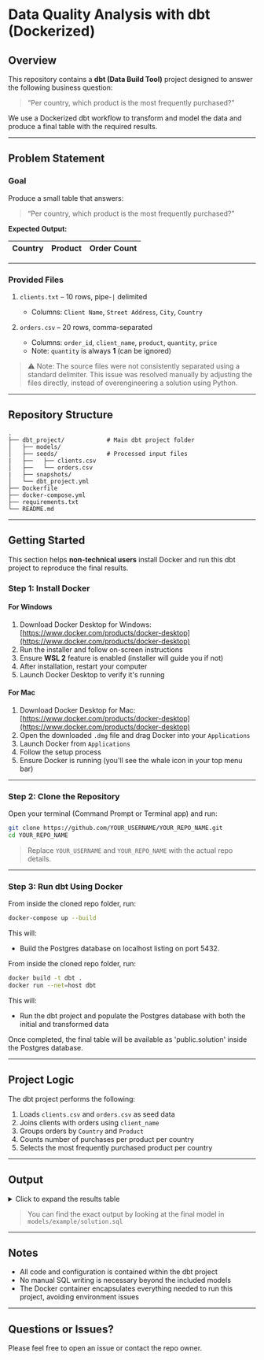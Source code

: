 # Data Quality Analysis with dbt (Dockerized)

## Overview

This repository contains a **dbt (Data Build Tool)** project designed to answer the following business question:

> “Per country, which product is the most frequently purchased?”

We use a Dockerized dbt workflow to transform and model the data and produce a final table with the required results.

---

## Problem Statement

### Goal

Produce a small table that answers:

> “Per country, which product is the most frequently purchased?”

**Expected Output:**

| Country | Product | Order Count |
| ------- | ------- | ----------- |

---

### Provided Files

1. `clients.txt` – 10 rows, pipe-`|` delimited

   * Columns: `Client Name`, `Street Address`, `City`, `Country`

2. `orders.csv` – 20 rows, comma-separated

   * Columns: `order_id`, `client_name`, `product`, `quantity`, `price`
   * Note: `quantity` is always **1** (can be ignored)

> ⚠️ Note: The source files were not consistently separated using a standard delimiter. This issue was resolved manually by adjusting the files directly, instead of overengineering a solution using Python.

---

## Repository Structure

```
.
├── dbt_project/            # Main dbt project folder
│   ├── models/
│   ├── seeds/              # Processed input files
|   ├──   ├── clients.csv
│   ├──   └── orders.csv
|   ├── snapshots/
│   └── dbt_project.yml
├── Dockerfile
├── docker-compose.yml
├── requirements.txt
└── README.md
```

---

## Getting Started

This section helps **non-technical users** install Docker and run this dbt project to reproduce the final results.

### Step 1: Install Docker

#### For Windows

1. Download Docker Desktop for Windows: [https://www.docker.com/products/docker-desktop](https://www.docker.com/products/docker-desktop)
2. Run the installer and follow on-screen instructions
3. Ensure **WSL 2** feature is enabled (installer will guide you if not)
4. After installation, restart your computer
5. Launch Docker Desktop to verify it's running

#### For Mac

1. Download Docker Desktop for Mac: [https://www.docker.com/products/docker-desktop](https://www.docker.com/products/docker-desktop)
2. Open the downloaded `.dmg` file and drag Docker into your `Applications`
3. Launch Docker from `Applications`
4. Follow the setup process
5. Ensure Docker is running (you'll see the whale icon in your top menu bar)

---

### Step 2: Clone the Repository

Open your terminal (Command Prompt or Terminal app) and run:

```bash
git clone https://github.com/YOUR_USERNAME/YOUR_REPO_NAME.git
cd YOUR_REPO_NAME
```

> Replace `YOUR_USERNAME` and `YOUR_REPO_NAME` with the actual repo details.

---

### Step 3: Run dbt Using Docker

From inside the cloned repo folder, run:

```bash
docker-compose up --build
```

This will:

* Build the Postgres database on localhost listing on port 5432.

From inside the cloned repo folder, run:

```bash
docker build -t dbt .
docker run --net=host dbt
```

This will:

* Run the dbt project and populate the Postgres database with both the initial and transformed data

Once completed, the final table will be available as 'public.solution' inside the Postgres database.

---

## Project Logic

The dbt project performs the following:

1. Loads `clients.csv` and `orders.csv` as seed data
2. Joins clients with orders using `client_name`
3. Groups orders by `Country` and `Product`
4. Counts number of purchases per product per country
5. Selects the most frequently purchased product per country

---

## Output

<details>
<summary>Click to expand the results table</summary>

<div style="overflow-x: auto;">

| Country       | Product       | Order Count |
| ------------- | ------------- | ----------- |
| Australia     | Backpack      | 1           |
| Australia     | Notebook      | 1           |
| Belgium       | Backpack      | 1           |
| Belgium       | Coffee Mug    | 1           |
| Brazil        | Coffee Mug    | 1           |
| Brazil        | Notebook      | 1           |
| China         | Coffee Mug    | 1           |
| China         | Laptop Sleeve | 1           |
| Germany       | Notebook      | 1           |
| Germany       | Water Bottle  | 1           |
| Ireland       | Backpack      | 1           |
| Ireland       | Coffee Mug    | 1           |
| Norway        | Laptop Sleeve | 1           |
| Norway        | Water Bottle  | 1           |
| Switzerland   | Backpack      | 1           |
| Switzerland   | Water Bottle  | 1           |
| United States | Water Bottle  | 2           |

</div>

</details>

> You can find the exact output by looking at the final model in `models/example/solution.sql`

---

## Notes

* All code and configuration is contained within the dbt project
* No manual SQL writing is necessary beyond the included models
* The Docker container encapsulates everything needed to run this project, avoiding environment issues

---

## Questions or Issues?

Please feel free to open an issue or contact the repo owner.